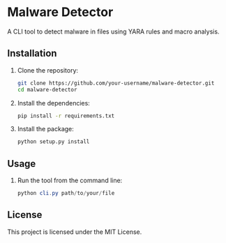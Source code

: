 # Malware Detector

A CLI tool to detect malware in files using YARA rules and macro analysis.

## Installation

1. Clone the repository:
   ```bash
   git clone https://github.com/your-username/malware-detector.git
   cd malware-detector

2. Install the dependencies:

    ```bash
    pip install -r requirements.txt

3. Install the package:

    ```bash
    python setup.py install

## Usage

1. Run the tool from the command line:

    ```powershell
    python cli.py path/to/your/file


## License
This project is licensed under the MIT License.